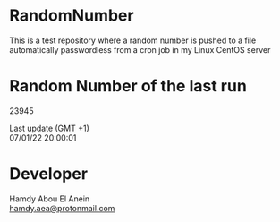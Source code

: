 # RandomNumber    
This is a test repository where a random number is pushed to a file automatically passwordless from a cron job in my Linux CentOS server    
# Random Number of the last run   
23945
      
Last update (GMT +1)    
07/01/22 20:00:01
# Developer    
Hamdy Abou El Anein   
hamdy.aea@protonmail.com

